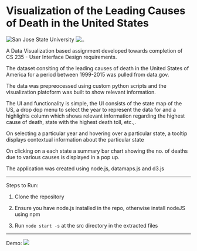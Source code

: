# Visualization of the Leading Causes of Death in the United States

![San Jose State University](https://i.imgur.com/cShW5MA.gif?1)
![..](https://i.imgur.com/QIGOoLy.png?1)

A Data Visualization based assignment developed towards completion of CS 235 - User Interface Design requirements. 

The dataset consiting of the leading causes of death in the United States of America for a period between 1999-2015 was pulled from data.gov.

The data was prepreocessed using custom python scripts and the visualization platoform was built to show relevant information. 

The UI and functionality is simple, the UI consists of the state map of the US, a drop dop menu to select the year to represent the data for and a highlights column which shows relevant information regarding the highest cause of death, state with the highest death toll, etc.,. 

On selecting a particular year and hovering over a particular state, a tooltip displays contextual information about the particular state

On clicking on a each state a summary bar chart showing the no. of deaths due to various causes is displayed in a pop up.


The application was created using node.js, datamaps.js and d3.js
__________________________________________________________________

Steps to Run:

1. Clone the repository

2. Ensure you have node.js installed in the repo, otherwise install nodeJS using npm 

3. Run `node start -s` at the src directory in the extracted files

__________________________________________________________________

Demo:
![](https://github.com/sakethsaxena/leading-causes-of-death-US-app/blob/master/leading_causes_of_death.gif)
